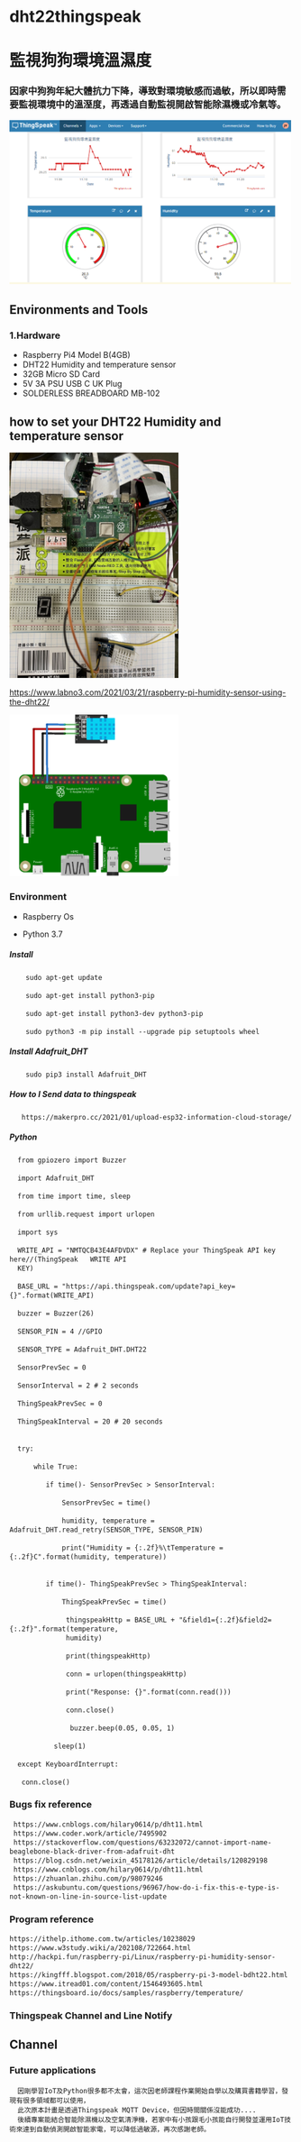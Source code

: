 # dht22thingspeak
<h1>監視狗狗環境溫濕度</h1>
<h3>因家中狗狗年紀大體抗力下降，導致對環境敏感而過敏，所以即時需要監視環境中的溫溼度，再透過自動監視開啟智能除濕機或冷氣等。</h3>

<img src="https://github.com/joanneyu03/dht22thingspeak/blob/main/Thingspeak%20Chart.PNG" width="500" High="300">

<h2>Environments and Tools</h2>

<h3>1.Hardware</h3>

 - Raspberry Pi4 Model B(4GB)
 - DHT22 Humidity and temperature sensor
 - 32GB Micro SD Card
 - 5V 3A PSU USB C UK Plug
 - SOLDERLESS BREADBOARD MB-102

<h2>how to set your DHT22  Humidity and temperature sensor</h2>

<img src="https://github.com/joanneyu03/dht22thingspeak/blob/main/DHT22_sensor1.jpg" width="300" High="200">

https://www.labno3.com/2021/03/21/raspberry-pi-humidity-sensor-using-the-dht22/

<img src="圖片文件/dht22_circuit diagram.PNG" width="300" High="200">

<h3>Environment</h3>
  <tr><td bgcolor=#3C3C3C>  
 
   - Raspberry Os
 
   - Python 3.7 
 
 </td></tr>
   
   
   <h5> Install</h5> 
<tr><td bgcolor=#3C3C3C>  
 
        sudo apt-get update
 
        sudo apt-get install python3-pip
 
        sudo apt-get install python3-dev python3-pip
 
        sudo python3 -m pip install --upgrade pip setuptools wheel

 
 </td></tr>
 
  <h5> Install Adafruit_DHT</h5> 
<tr><td bgcolor=#3C3C3C>  
 
        sudo pip3 install Adafruit_DHT
 
 </td></tr>
 

   <h5> How to I Send data to thingspeak</h5> 
<tr><td bgcolor=#3C3C3C>  
 
       https://makerpro.cc/2021/01/upload-esp32-information-cloud-storage/

 </td></tr>


  <h5>Python</h5> 
<tr><td bgcolor=#3C3C3C>  
 
      from gpiozero import Buzzer
 
      import Adafruit_DHT
 
      from time import time, sleep
 
      from urllib.request import urlopen
 
      import sys
 
      WRITE_API = "NMTQCB43E4AFDVDX" # Replace your ThingSpeak API key here//(ThingSpeak   WRITE API 
      KEY)
 
      BASE_URL = "https://api.thingspeak.com/update?api_key={}".format(WRITE_API)  
     
      buzzer = Buzzer(26)
 
      SENSOR_PIN = 4 //GPIO
 
      SENSOR_TYPE = Adafruit_DHT.DHT22
 
      SensorPrevSec = 0
 
      SensorInterval = 2 # 2 seconds
 
      ThingSpeakPrevSec = 0
 
      ThingSpeakInterval = 20 # 20 seconds
 
 
      try:
 
          while True:
 
             if time()- SensorPrevSec > SensorInterval:
 
                 SensorPrevSec = time()
 
                 humidity, temperature = Adafruit_DHT.read_retry(SENSOR_TYPE, SENSOR_PIN)
 
                 print("Humidity = {:.2f}%\tTemperature = {:.2f}C".format(humidity, temperature))
 
 
             if time()- ThingSpeakPrevSec > ThingSpeakInterval:
 
                 ThingSpeakPrevSec = time()
 
                  thingspeakHttp = BASE_URL + "&field1={:.2f}&field2={:.2f}".format(temperature, 
                  humidity)
 
                  print(thingspeakHttp)
 
                  conn = urlopen(thingspeakHttp)
 
                  print("Response: {}".format(conn.read()))
      
                  conn.close()
 
                   buzzer.beep(0.05, 0.05, 1)
 
               sleep(1)
 
      except KeyboardInterrupt:
 
       conn.close()

 </td></tr>
 
 
 
  <h3> Bugs fix reference </h3> 
    <tr><td bgcolor=#3C3C3C>  
 
     https://www.cnblogs.com/hilary0614/p/dht11.html
     https://www.coder.work/article/7495902
     https://stackoverflow.com/questions/63232072/cannot-import-name-beaglebone-black-driver-from-adafruit-dht
     https://blog.csdn.net/weixin_45178126/article/details/120829198
     https://www.cnblogs.com/hilary0614/p/dht11.html
     https://zhuanlan.zhihu.com/p/98079246
     https://askubuntu.com/questions/96967/how-do-i-fix-this-e-type-is-not-known-on-line-in-source-list-update


 </td></tr>


<h3> Program reference </h3> 
    <tr><td bgcolor=#3C3C3C>  
 
    https://ithelp.ithome.com.tw/articles/10238029
    https://www.w3study.wiki/a/202108/722664.html
    http://hackpi.fun/raspberry-pi/Linux/raspberry-pi-humidity-sensor-dht22/
    https://kingfff.blogspot.com/2018/05/raspberry-pi-3-model-bdht22.html
    https://www.itread01.com/content/1546493605.html
    https://thingsboard.io/docs/samples/raspberry/temperature/

 </td></tr>
 
  <h3> Thingspeak Channel and Line Notify</h> 
<tr><td bgcolor=#3C3C3C>  
 <h2>Channel</h2>
 
 </td></tr>
 
 
 <h3>Future applications </h3> 
    <tr><td bgcolor=#3C3C3C>  
 
      因剛學習IoT及Python很多都不太會，這次因老師課程作業開始自學以及購買書籍學習，發現有很多領域都可以使用，
      此次原本計畫是透過Thingspeak MQTT Device，但因時間關係沒能成功....
      後續專案能結合智能除濕機以及空氣清淨機，若家中有小孩跟毛小孩能自行開發並運用IoT技術來達到自動偵測開啟智能家電，可以降低過敏源，再次感謝老師。

 </td></tr>
    
